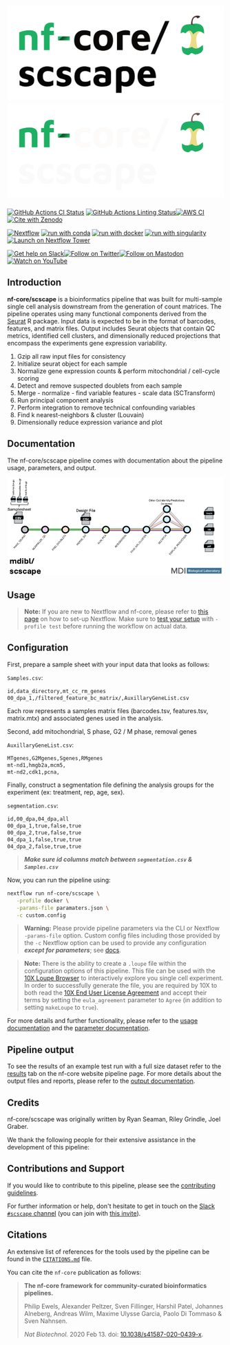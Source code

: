 # ![nf-core/scscape](docs/images/nf-core-scscape_logo_light.png#gh-light-mode-only) ![nf-core/scscape](docs/images/nf-core-scscape_logo_dark.png#gh-dark-mode-only)

[![GitHub Actions CI Status](https://github.com/nf-core/scscape/workflows/nf-core%20CI/badge.svg)](https://github.com/nf-core/scscape/actions?query=workflow%3A%22nf-core+CI%22)
[![GitHub Actions Linting Status](https://github.com/nf-core/scscape/workflows/nf-core%20linting/badge.svg)](https://github.com/nf-core/scscape/actions?query=workflow%3A%22nf-core+linting%22)[![AWS CI](https://img.shields.io/badge/CI%20tests-full%20size-FF9900?labelColor=000000&logo=Amazon%20AWS)](https://nf-co.re/scscape/results)[![Cite with Zenodo](http://img.shields.io/badge/DOI-10.5281/zenodo.XXXXXXX-1073c8?labelColor=000000)](https://doi.org/10.5281/zenodo.XXXXXXX)

[![Nextflow](https://img.shields.io/badge/nextflow%20DSL2-%E2%89%A523.04.0-23aa62.svg)](https://www.nextflow.io/)
[![run with conda](http://img.shields.io/badge/run%20with-conda-3EB049?labelColor=000000&logo=anaconda)](https://docs.conda.io/en/latest/)
[![run with docker](https://img.shields.io/badge/run%20with-docker-0db7ed?labelColor=000000&logo=docker)](https://www.docker.com/)
[![run with singularity](https://img.shields.io/badge/run%20with-singularity-1d355c.svg?labelColor=000000)](https://sylabs.io/docs/)
[![Launch on Nextflow Tower](https://img.shields.io/badge/Launch%20%F0%9F%9A%80-Nextflow%20Tower-%234256e7)](https://tower.nf/launch?pipeline=https://github.com/nf-core/scscape)

[![Get help on Slack](http://img.shields.io/badge/slack-nf--core%20%23scscape-4A154B?labelColor=000000&logo=slack)](https://nfcore.slack.com/channels/scscape)[![Follow on Twitter](http://img.shields.io/badge/twitter-%40nf__core-1DA1F2?labelColor=000000&logo=twitter)](https://twitter.com/nf_core)[![Follow on Mastodon](https://img.shields.io/badge/mastodon-nf__core-6364ff?labelColor=FFFFFF&logo=mastodon)](https://mstdn.science/@nf_core)[![Watch on YouTube](http://img.shields.io/badge/youtube-nf--core-FF0000?labelColor=000000&logo=youtube)](https://www.youtube.com/c/nf-core)

## Introduction

**nf-core/scscape** is a bioinformatics pipeline that was built for multi-sample single cell analysis downstream from the generation of count matrices.
The pipeline operates using many functional components derived from the [Seurat](https://satijalab.org/seurat/) R package. Input data is expected to be in the
format of barcodes, features, and matrix files. Output includes Seurat objects that contain QC metrics, identified cell clusters, and dimensionally reduced projections that
encompass the experiments gene expression variability.

<!-- TODO nf-core: Include a figure that guides the user through the major workflow steps. Many nf-core
     workflows use the "tube map" design for that. See https://nf-co.re/docs/contributing/design_guidelines#examples for examples.   -->
<!-- TODO nf-core: Fill in short bullet-pointed list of the default steps in the pipeline -->

1. Gzip all raw input files for consistency
2. Initialize seurat object for each sample
3. Normalize gene expression counts & perform mitochondrial / cell-cycle scoring
4. Detect and remove suspected doublets from each sample
5. Merge - normalize - find variable features - scale data (SCTransform)
6. Run principal component analysis
7. Perform integration to remove technical confounding variables
8. Find k nearest-neighbors & cluster (Louvain)
9. Dimensionally reduce expression variance and plot

## Documentation

The nf-core/scscape pipeline comes with documentation about the pipeline usage, parameters, and output.

![scscape workflow](docs/images/SubwayMap.png)

## Usage


>**Note:**
>If you are new to Nextflow and nf-core, please refer to [this page](https://nf-co.re/docs/usage/installation) on how to set-up Nextflow. Make sure to [test your setup](https://nf-co.re/docs/usage/introduction#how-to-run-a-pipeline) with `-profile test` before running the workflow on actual data.


## Configuration

First, prepare a sample sheet with your input data that looks as follows:

`Samples.csv`:

```csv
id,data_directory,mt_cc_rm_genes
00_dpa_1,/filtered_feature_bc_matrix/,AuxillaryGeneList.csv
```
Each row represents a samples matrix files (barcodes.tsv, features.tsv, matrix.mtx) and associated genes used in the analysis.

Second, add mitochondrial, S phase, G2 / M phase, removal genes

`AuxillaryGeneList.csv`:

```csv
MTgenes,G2Mgenes,Sgenes,RMgenes
mt-nd1,hmgb2a,mcm5,
mt-nd2,cdk1,pcna,
```

Finally, construct a segmentation file defining the analysis groups for the experiment (ex: treatment, rep, age, sex).

`segmentation.csv`:

```csv
id,00_dpa,04_dpa,all
00_dpa_1,true,false,true
00_dpa_2,true,false,true
04_dpa_1,false,true,true
04_dpa_2,false,true,true
```

>***Make sure id columns match between `segmentation.csv` & `Samples.csv`***

Now, you can run the pipeline using:

<!-- TODO nf-core: update the following command to include all required parameters for a minimal example -->

```bash
nextflow run nf-core/scscape \
   -profile docker \
   -params-file paramaters.json \
   -c custom.config
```

>**Warning:**
>Please provide pipeline parameters via the CLI or Nextflow `-params-file` option. Custom config files including those provided by the `-c` Nextflow option can be used to provide any configuration _**except for parameters**_; see [docs](https://nf-co.re/usage/configuration#custom-configuration-files).

>**Note:**
>There is the ability to create a `.loupe` file within the configuration options of this pipeline. This file can be used with the [10X Loupe Browser](https://www.10xgenomics.com/support/software/loupe-browser/latest) to interactively explore you single cell experiment. In order to successfully generate the file, you are required by 10X to both read the [10X End User License Agreement](https://www.10xgenomics.com/legal/end-user-software-license-agreement) and accept their terms by setting the `eula_agreement` parameter to `Agree` (in addition to setting `makeLoupe` to `true`).

For more details and further functionality, please refer to the [usage documentation](https://nf-co.re/scscape/usage) and the [parameter documentation](https://nf-co.re/scscape/parameters).

## Pipeline output

To see the results of an example test run with a full size dataset refer to the [results](https://nf-co.re/scscape/results) tab on the nf-core website pipeline page.
For more details about the output files and reports, please refer to the
[output documentation](https://nf-co.re/scscape/output).

## Credits

nf-core/scscape was originally written by Ryan Seaman, Riley Grindle, Joel Graber.

We thank the following people for their extensive assistance in the development of this pipeline:

<!-- TODO nf-core: If applicable, make list of people who have also contributed -->

## Contributions and Support

If you would like to contribute to this pipeline, please see the [contributing guidelines](.github/CONTRIBUTING.md).

For further information or help, don't hesitate to get in touch on the [Slack `#scscape` channel](https://nfcore.slack.com/channels/scscape) (you can join with [this invite](https://nf-co.re/join/slack)).

## Citations

<!-- TODO nf-core: Add citation for pipeline after first release. Uncomment lines below and update Zenodo doi and badge at the top of this file. -->
<!-- If you use  nf-core/scscape for your analysis, please cite it using the following doi: [10.5281/zenodo.XXXXXX](https://doi.org/10.5281/zenodo.XXXXXX) -->

<!-- TODO nf-core: Add bibliography of tools and data used in your pipeline -->

An extensive list of references for the tools used by the pipeline can be found in the [`CITATIONS.md`](CITATIONS.md) file.

You can cite the `nf-core` publication as follows:

> **The nf-core framework for community-curated bioinformatics pipelines.**
>
> Philip Ewels, Alexander Peltzer, Sven Fillinger, Harshil Patel, Johannes Alneberg, Andreas Wilm, Maxime Ulysse Garcia, Paolo Di Tommaso & Sven Nahnsen.
>
> _Nat Biotechnol._ 2020 Feb 13. doi: [10.1038/s41587-020-0439-x](https://dx.doi.org/10.1038/s41587-020-0439-x).
